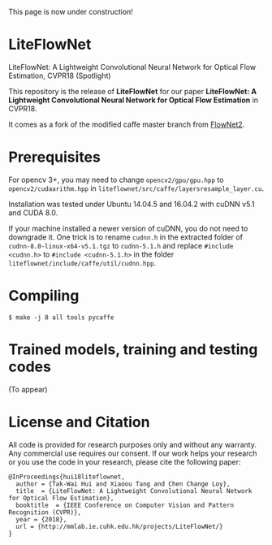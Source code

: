 This page is now under construction!

# LiteFlowNet
LiteFlowNet: A Lightweight Convolutional Neural Network for Optical Flow Estimation, CVPR18 (Spotlight)

This repository is the release of <strong>LiteFlowNet</strong> for our paper <strong>LiteFlowNet: A Lightweight Convolutional Neural Network for Optical Flow Estimation</strong></a> in CVPR18.

It comes as a fork of the modified caffe master branch from <a href="https://github.com/lmb-freiburg/flownet2">FlowNet2</a>.

# Prerequisites
For opencv 3+, you may need to change <code>opencv2/gpu/gpu.hpp</code> to <code>opencv2/cudaarithm.hpp</code> in <code>liteflownet/src/caffe/layersresample_layer.cu</code>.

Installation was tested under Ubuntu 14.04.5 and 16.04.2 with cuDNN v5.1 and CUDA 8.0. 

If your machine installed a newer version of cuDNN, you do not need to downgrade it. One trick is to rename <code>cudnn.h</code> in the extracted folder of <code>cudnn-8.0-linux-x64-v5.1.tgz</code> to <code>cudnn-5.1.h</code> and replace <code>#include <cudnn.h></code> to <code>#include <cudnn-5.1.h></code> in the folder <code>liteflownet/include/caffe/util/cudnn.hpp</code>. 

# Compiling
<pre><code>$ make -j 8 all tools pycaffe</code></pre>

# Trained models, training and testing codes
(To appear)

# License and Citation
All code is provided for research purposes only and without any warranty. Any commercial use requires our consent. If our work helps your research or you use the code in your research, please cite the following paper:

<pre><code>@InProceedings{hui18liteflownet,  
  author = {Tak-Wai Hui and Xiaoou Tang and Chen Change Loy},  
  title  = {LiteFlowNet: A Lightweight Convolutional Neural Network for Optical Flow Estimation},  
  booktitle  = {IEEE Conference on Computer Vision and Pattern Recognition (CVPR)},  
  year = {2018},  
  url = {http://mmlab.ie.cuhk.edu.hk/projects/LiteFlowNet/}
}</code></pre>
